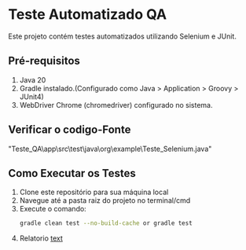 # Teste Automatizado QA

Este projeto contém testes automatizados utilizando Selenium e JUnit.

## Pré-requisitos

1. Java 20
2. Gradle instalado.(Configurado como Java > Application > Groovy > JUnit4)
3. WebDriver Chrome (chromedriver) configurado no sistema.

## Verificar o codigo-Fonte
"Teste_QA\app\src\test\java\org\example\Teste_Selenium.java"

## Como Executar os Testes

1. Clone este repositório para sua máquina local  
2. Navegue até a pasta raiz do projeto no terminal/cmd  
3. Execute o comando:  
   ```bash
   gradle clean test --no-build-cache or gradle test

4. Relatorio
[text](https://rafaellagavioli.github.io/Teste_QA/)
